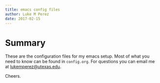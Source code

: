 ```yaml
---
title: emacs config files
author: Luke M Perez
date: 2017-02-15
---
```


# Summary

These are the configuration files for my emacs setup. Most of what you need to know can be found in ```config.org```. For questions you can email me at <lukemperez@utexas.edu>. 

Cheers.
